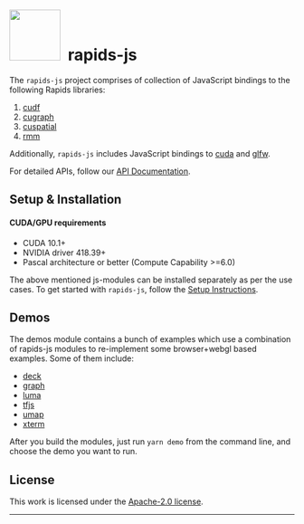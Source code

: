 # <div align="left"><img src="https://rapids.ai/assets/images/rapids_logo.png" width="90px"/>&nbsp; rapids-js


The `rapids-js` project comprises of collection of JavaScript bindings to the following Rapids libraries:
1. [cudf](https://github.com/rapidsai/cudf)
2. [cugraph](https://github.com/rapidsai/cugraph)
3. [cuspatial](https://github.com/rapidsai/cuspatial)
4. [rmm](https://github.com/rapidsai/rmm)

Additionally, `rapids-js` includes JavaScript bindings to [cuda](https://developer.nvidia.com/cuda-toolkit) and [glfw](https://github.com/glfw/glfw).

For detailed APIs, follow our [API Documentation](https://rapidsai.github.io/rapids-js/).

## Setup & Installation

#### CUDA/GPU requirements
- CUDA 10.1+
- NVIDIA driver 418.39+
- Pascal architecture or better (Compute Capability >=6.0)


The above mentioned js-modules can be installed separately as per the use cases. To get started with `rapids-js`, follow the [Setup Instructions](docs/setup.md).

## Demos

The demos module contains a bunch of examples which use a combination of rapids-js modules to re-implement some browser+webgl based examples. Some of them include:

- [deck](modules/demo/deck/)
- [graph](modules/demo/graph/)
- [luma](modules/demo/luma/)
- [tfjs](modules/demo/tfjs/)
- [umap](modules/demo/umap/)
- [xterm](modules/demo/xterm/)

After you build the modules, just run `yarn demo` from the command line, and choose the demo you want to run.


## License

This work is licensed under the [Apache-2.0 license](./LICENSE).

---
